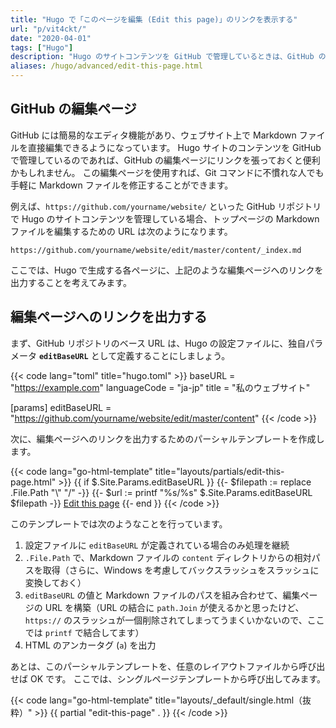 ```yaml
---
title: "Hugo で「このページを編集 (Edit this page)」のリンクを表示する"
url: "p/vit4ckt/"
date: "2020-04-01"
tags: ["Hugo"]
description: "Hugo のサイトコンテンツを GitHub で管理しているときは、GitHub の編集ページにリンクを張っておくと便利かもしれません。"
aliases: /hugo/advanced/edit-this-page.html
---
```


GitHub の編集ページ
----

GitHub には簡易的なエディタ機能があり、ウェブサイト上で Markdown ファイルを直接編集できるようになっています。
Hugo サイトのコンテンツを GitHub で管理しているのであれば、GitHub の編集ページにリンクを張っておくと便利かもしれません。
この編集ページを使用すれば、Git コマンドに不慣れな人でも手軽に Markdown ファイルを修正することができます。

例えば、`https://github.com/yourname/website/` といった GitHub リポジトリで Hugo のサイトコンテンツを管理している場合、トップページの Markdown ファイルを編集するための URL は次のようになります。

```
https://github.com/yourname/website/edit/master/content/_index.md
```

ここでは、Hugo で生成する各ページに、上記のような編集ページへのリンクを出力することを考えてみます。


編集ページへのリンクを出力する
----

まず、GitHub リポジトリのベース URL は、Hugo の設定ファイルに、独自パラメータ __`editBaseURL`__ として定義することにしましょう。

{{< code lang="toml" title="hugo.toml" >}}
baseURL = "https://example.com"
languageCode = "ja-jp"
title = "私のウェブサイト"

[params]
  editBaseURL = "https://github.com/yourname/website/edit/master/content"
{{< /code >}}

次に、編集ページへのリンクを出力するためのパーシャルテンプレートを作成します。

{{< code lang="go-html-template" title="layouts/partials/edit-this-page.html" >}}
{{ if $.Site.Params.editBaseURL }}
  {{- $filepath := replace .File.Path "\\" "/" -}}
  {{- $url := printf "%s/%s" $.Site.Params.editBaseURL $filepath -}}
  <a href="{{ $url }}">Edit this page</a>
{{- end }}
{{< /code >}}

このテンプレートでは次のようなことを行っています。

1. 設定ファイルに `editBaseURL` が定義されている場合のみ処理を継続
2. `.File.Path` で、Markdown ファイルの `content` ディレクトリからの相対パスを取得（さらに、Windows を考慮してバックスラッシュをスラッシュに変換しておく）
3. `editBaseURL` の値と Markdown ファイルのパスを組み合わせて、編集ページの URL を構築（URL の結合に `path.Join` が使えるかと思ったけど、`https://` のスラッシュが一個削除されてしまってうまくいかないので、ここでは `printf` で結合してます）
4. HTML のアンカータグ (`a`) を出力

あとは、このパーシャルテンプレートを、任意のレイアウトファイルから呼び出せば OK です。
ここでは、シングルページテンプレートから呼び出してみます。

{{< code lang="go-html-template" title="layouts/_default/single.html（抜粋）" >}}
{{ partial "edit-this-page" . }}
{{< /code >}}

